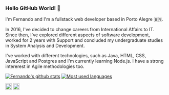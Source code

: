 ### Hello GitHub World! 👋

I'm Fernando and I'm a fullstack web developer based in Porto Alegre 🇧🇷.

In 2016, I've decided to change careers from International Affairs to IT. Since then, I've explored different aspects of software development, worked for 2 years with Support and concluded my undergraduate studies in System Analysis and Development.

I've worked with different technologies, such as Java, HTML, CSS, JavaScript and Postgres and I'm currently learning Node.js. I have a strong intererest in Agile methodologies too.

[![Fernando's github stats](https://github-readme-stats.vercel.app/api?username=fpsaraiva&show_icons=true&title_color=61dafb&text_color=FFFFFF&icon_color=61dafb&bg_color=20232a)](https://github.com/anuraghazra/github-readme-stats)
[![Most used languages](https://github-readme-stats.vercel.app/api/top-langs/?username=fpsaraiva&hide=html&layout=compact&title_color=61dafb&text_color=FFFFFF&icon_color=61dafb&bg_color=20232a)](https://github.com/anuraghazra/github-readme-stats)

<a href="https://twitter.com/fpsaraiva" target="blank"><img align="center" src="https://cdn.jsdelivr.net/npm/simple-icons@3.0.1/icons/twitter.svg" alt="twitter do fernando saraiva" height="20" width="20" /></a>
<a href="https://linkedin.com/in/fpsaraiva" target="blank"><img align="center" src="https://cdn.jsdelivr.net/npm/simple-icons@3.0.1/icons/linkedin.svg" alt="linkedin do fernando saraiva" height="20" width="20" /></a>

<!--
**fpsaraiva/fpsaraiva** is a ✨ _special_ ✨ repository because its `README.md` (this file) appears on your GitHub profile.

Here are some ideas to get you started:

- 🔭 I’m currently working on ...
- 🌱 I’m currently learning ...
- 👯 I’m looking to collaborate on ...
- 🤔 I’m looking for help with ...
- 💬 Ask me about ...
- 📫 How to reach me: ...
- 😄 Pronouns: ...
- ⚡ Fun fact: ...
-->
